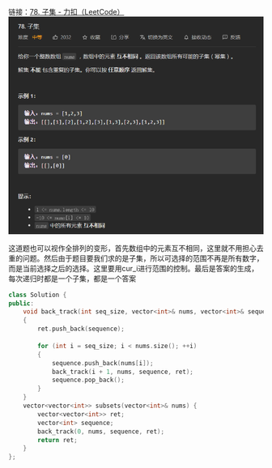 链接：[78. 子集 - 力扣（LeetCode）](https://leetcode.cn/problems/subsets/)
![image.png](https://raw.githubusercontent.com/ren77281/pigco-image/main/img/20230512133002.png)

这道题也可以视作全排列的变形，首先数组中的元素互不相同，这里就不用担心去重的问题。然后由于题目要我们求的是子集，所以可选择的范围不再是所有数字，而是当前选择之后的选择。这里要用cur_i进行范围的控制。最后是答案的生成，每次递归时都是一个子集，都是一个答案
```cpp
class Solution {
public:
    void back_track(int seq_size, vector<int>& nums, vector<int>& sequence, vector<vector<int>>& ret)
    {
        ret.push_back(sequence);

        for (int i = seq_size; i < nums.size(); ++i)
        {
            sequence.push_back(nums[i]);
            back_track(i + 1, nums, sequence, ret);
            sequence.pop_back();
        }
    }
    vector<vector<int>> subsets(vector<int>& nums) {
        vector<vector<int>> ret;
        vector<int> sequence;
        back_track(0, nums, sequence, ret);
        return ret;
    }
};
```

